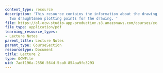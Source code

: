 ```yaml
---
content_type: resource
description: 'This resource contains the information about the drawing, geometry and
  two draughtsmen plotting points for the drawing. '
file: https://ol-ocw-studio-app-production.s3.amazonaws.com/courses/ec-050-recreate-experiments-from-history-inform-the-future-from-the-past-galileo-january-iap-2010/7adf196a2556564d5ca0854aa9fc3293_MITEC_050IAP10_lec02.pdf
file_type: application/pdf
learning_resource_types:
- Lecture Notes
parent_title: Lecture Notes
parent_type: CourseSection
resourcetype: Document
title: Lecture 2
type: OCWFile
uid: 7adf196a-2556-564d-5ca0-854aa9fc3293
---
```

